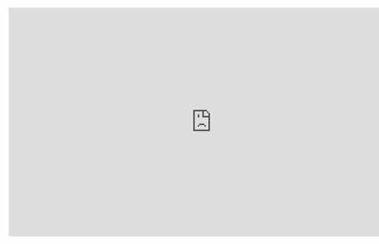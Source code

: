 <iframe style="border: 1px solid rgba(0, 0, 0, 0.1);" width="800" height="450" src="https://www.figma.com/embed?embed_host=share&url=https%3A%2F%2Fwww.figma.com%2Fdesign%2FmnNA1uayuVxa1aDysbrCbS%2FUTM-Timetable-System%3Fnode-id%3D0-1%26t%3DIVV5L7dlA1g795Qw-1" allowfullscreen></iframe>
